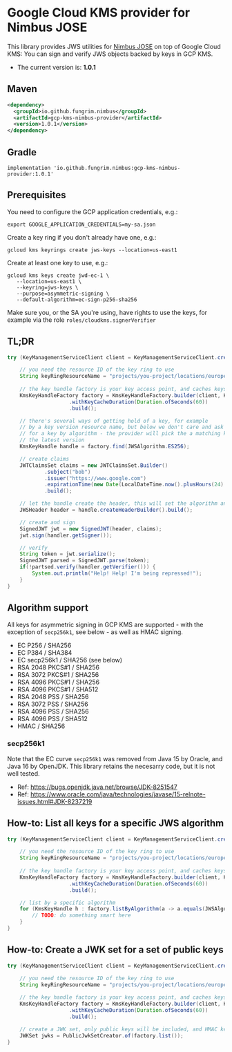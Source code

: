 # Google Cloud KMS provider for Nimbus JOSE
This library provides JWS utilities for [Nimbus JOSE](https://bitbucket.org/connect2id/nimbus-jose-jwt) on top of Google Cloud KMS: You can sign and verify JWS objects backed by keys in GCP KMS. 

* The current version is: **1.0.1**

## Maven

```xml
<dependency>
  <groupId>io.github.fungrim.nimbus</groupId>
  <artifactId>gcp-kms-nimbus-provider</artifactId>
  <version>1.0.1</version>
</dependency>
```

## Gradle

```
implementation 'io.github.fungrim.nimbus:gcp-kms-nimbus-provider:1.0.1'
```

## Prerequisites

You need to configure the GCP application credentials, e.g.: 

```
export GOOGLE_APPLICATION_CREDENTIALS=my-sa.json
```

Create a key ring if you don't already have one, e.g.: 

```
gcloud kms keyrings create jws-keys --location=us-east1
```

Create at least one key to use, e.g.: 

```
gcloud kms keys create jwd-ec-1 \
   --location=us-east1 \
   --keyring=jws-keys \
   --purpose=asymmetric-signing \
   --default-algorithm=ec-sign-p256-sha256
```

Make sure you, or the SA you're using, have rights to use the keys, for example via the role `roles/cloudkms.signerVerifier` 

## TL;DR

```java
try (KeyManagementServiceClient client = KeyManagementServiceClient.create()) {

    // you need the resource ID of the key ring to use
    String keyRingResourceName = "projects/you-project/locations/europe/keyRings/your-keyring";
    
    // the key handle factory is your key access point, and caches keys in memory for you
    KmsKeyHandleFactory factory = KmsKeyHandleFactory.builder(client, KeyRingName.parse(keyRingResourceName))
                    .withKeyCacheDuration(Duration.ofSeconds(60))
                    .build();

    // there's several ways of getting hold of a key, for example
    // by a key version resource name, but below we don't care and ask
    // for a key by algorithm - the provider will pick the a matching key and
    // the latest version
    KmsKeyHandle handle = factory.find(JWSAlgorithm.ES256);

    // create claims
    JWTClaimsSet claims = new JWTClaimsSet.Builder()
            .subject("bob")
            .issuer("https://www.google.com")
            .expirationTime(new Date(LocalDateTime.now().plusHours(24).toInstant(ZoneOffset.UTC).toEpochMilli()))
            .build();

    // let the handle create the header, this will set the algorithm and key ID automagically
    JWSHeader header = handle.createHeaderBuilder().build();

    // create and sign 
    SignedJWT jwt = new SignedJWT(header, claims);
    jwt.sign(handler.getSigner());

    // verify
    String token = jwt.serialize();
    SignedJWT parsed = SignedJWT.parse(token);
    if(!partsed.verify(handler.getVerifier())) {
        System.out.println("Help! Help! I'm being repressed!");
    }
}

```

## Algorithm support
All keys for asymmetric signing in GCP KMS are supported - with the exception of `secp256k1`, see below - as well as HMAC signing. 

* EC P256 / SHA256
* EC P384 / SHA384
* EC secp256k1 / SHA256 (see below)
* RSA 2048 PKCS#1 / SHA256
* RSA 3072 PKCS#1 / SHA256
* RSA 4096 PKCS#1 / SHA256
* RSA 4096 PKCS#1 / SHA512
* RSA 2048 PSS / SHA256
* RSA 3072 PSS / SHA256
* RSA 4096 PSS / SHA256
* RSA 4096 PSS / SHA512
* HMAC / SHA256

### secp256k1
Note that the EC curve `secp256k1` was removed from Java 15 by Oracle, and Java 16 by OpenJDK. This library retains
the necesarry code, but it is not well tested. 

* Ref: https://bugs.openjdk.java.net/browse/JDK-8251547
* Ref: https://www.oracle.com/java/technologies/javase/15-relnote-issues.html#JDK-8237219

## How-to: List all keys for a specific JWS algorithm

```java
try (KeyManagementServiceClient client = KeyManagementServiceClient.create()) {

    // you need the resource ID of the key ring to use
    String keyRingResourceName = "projects/you-project/locations/europe/keyRings/your-keyring";
    
    // the key handle factory is your key access point, and caches keys in memory for you
    KmsKeyHandleFactory factory = KmsKeyHandleFactory.builder(client, KeyRingName.parse(keyRingResourceName))
                    .withKeyCacheDuration(Duration.ofSeconds(60))
                    .build();

    // list by a specific algorithm
    for (KmsKeyHandle h : factory.listByAlgorithm(a -> a.equals(JWSAlgorithm.ES256))) {
        // TODO: do something smart here
    }
}
```

## How-to: Create a JWK set for a set of public keys

```java
try (KeyManagementServiceClient client = KeyManagementServiceClient.create()) {

    // you need the resource ID of the key ring to use
    String keyRingResourceName = "projects/you-project/locations/europe/keyRings/your-keyring";
    
    // the key handle factory is your key access point, and caches keys in memory for you
    KmsKeyHandleFactory factory = KmsKeyHandleFactory.builder(client, KeyRingName.parse(keyRingResourceName))
                    .withKeyCacheDuration(Duration.ofSeconds(60))
                    .build();

    // create a JWK set, only public keys will be included, and HMAC keys will be filtered out
    JWKSet jwks = PublicJwkSetCreator.of(factory.list());
}
```